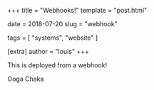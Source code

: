 +++
title = "Webhooks!"
template = "post.html"

date = 2018-07-20
slug = "webhook"

tags = [ "systems", "website" ]

[extra]
author = "louis"
+++

This is deployed from a webhook!

<!-- more -->

Ooga Chaka